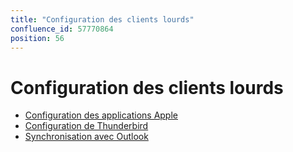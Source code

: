 ```yaml
---
title: "Configuration des clients lourds"
confluence_id: 57770864
position: 56
---
```

# Configuration des clients lourds


- [Configuration des applications Apple](/Guide_de_l_utilisateur/Configuration_des_clients_lourds/Configuration_des_applications_Apple/)
- [Configuration de Thunderbird](/Guide_de_l_utilisateur/Configuration_des_clients_lourds/Configuration_de_Thunderbird/)
- [Synchronisation avec Outlook](/Guide_de_l_utilisateur/Configuration_des_clients_lourds/Synchronisation_avec_Outlook/)


